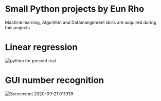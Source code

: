 # Small Python projects by Eun Rho
Machine learning, Algorithm and Datamangement skills are acquired during this projects

# Linear regression
![python for present real](https://user-images.githubusercontent.com/54910254/93735402-c9fc7900-fbaa-11ea-862e-29bf7091db0e.png)

# GUI number recognition
![Screenshot 2020-09-21 011939](https://user-images.githubusercontent.com/54910254/93735447-e6001a80-fbaa-11ea-9b46-2a88b424bda6.png)
